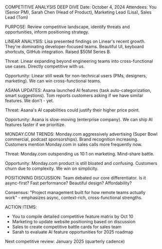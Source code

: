 COMPETITIVE ANALYSIS DEEP DIVE
Date: October 4, 2024
Attendees: You (Senior PM), Sarah Chen (Head of Product), Marketing Lead (Lisa), Sales Lead (Tom)

PURPOSE: Review competitive landscape, identify threats and opportunities, inform positioning strategy.

LINEAR ANALYSIS:
Lisa presented findings on Linear's recent growth. They're dominating developer-focused teams. Beautiful UI, keyboard shortcuts, GitHub integration. Raised $50M Series B.

Threat: Linear expanding beyond engineering teams into cross-functional use cases. Directly competitive with us.

Opportunity: Linear still weak for non-technical users (PMs, designers, marketing). We can win cross-functional teams.

ASANA UPDATES:
Asana launched AI features (task auto-categorization, smart suggestions). Tom reports customers asking if we have similar features. We don't - yet.

Threat: Asana's AI capabilities could justify their higher price point.

Opportunity: Asana is slow-moving (enterprise company). We can ship AI features faster if we prioritize.

MONDAY.COM TRENDS:
Monday.com aggressively advertising (Super Bowl commercial, podcast sponsorships). Brand recognition increasing. Customers mention Monday.com in sales calls more frequently now.

Threat: Monday.com outspending us 10:1 on marketing. Mind-share battle.

Opportunity: Monday.com product is still bloated and confusing. Customers churn due to complexity. We win on simplicity.

POSITIONING DISCUSSION:
Team debated our core differentiator. Is it async-first? Fast performance? Beautiful design? Affordability?

Consensus: "Project management built for how remote teams actually work" - emphasizes async, context-rich, cross-functional strengths.

ACTION ITEMS:
- You to compile detailed competitive feature matrix by Oct 10
- Marketing to update website positioning based on discussion
- Sales to create competitive battle cards for sales team
- Sarah to evaluate AI feature opportunities for 2025 roadmap

Next competitive review: January 2025 (quarterly cadence)
